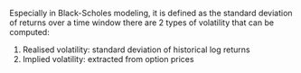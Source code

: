 Especially in Black-Scholes modeling, it is defined as the standard deviation of returns over a time window 
there are 2 types of volatility that can be computed: 
1. Realised volatility: standard deviation of historical log returns 
2. Implied volatility: extracted from option prices 